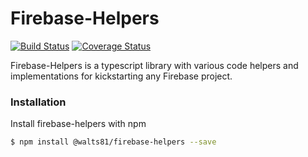 # Firebase-Helpers

[![Build Status](https://travis-ci.com/walts81/firebase-helpers.svg?branch=master)](https://travis-ci.com/walts81/firebase-helpers)
[![Coverage Status](https://coveralls.io/repos/github/walts81/firebase-helpers/badge.svg)](https://coveralls.io/github/walts81/firebase-helpers)

Firebase-Helpers is a typescript library with various code helpers and implementations for kickstarting any Firebase project.

### Installation

Install firebase-helpers with npm

```sh
$ npm install @walts81/firebase-helpers --save
```
